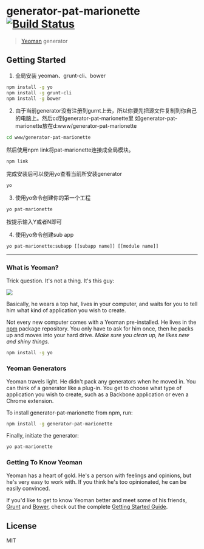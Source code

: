 # generator-pat-marionette [![Build Status](https://secure.travis-ci.org/laogong5i0/generator-pat-marionette.png?branch=master)](https://travis-ci.org/laogong5i0/generator-pat-marionette)

> [Yeoman](http://yeoman.io) generator


## Getting Started

1. 全局安装 yeoman、grunt-cli、bower

```bash
npm install -g yo
npm install -g grunt-cli
npm install -g bower
```
2. 由于当前generator没有注册到gurnt上去，所以你要先把源文件复制到你自己的电脑上。然后cd到generator-pat-marionette里
如generator-pat-marionette放在d:www/generator-pat-marionette

```bash
cd www/generator-pat-marionette
```
然后使用npm link将pat-marionette连接成全局模块。

```bash
npm link
```

完成安装后可以使用yo查看当前所安装generator

```bash
yo
```

3. 使用yo命令创建你的第一个工程

```bash
yo pat-marionette
```
按提示输入Y或者N即可

4. 使用yo命令创建sub app

```bash
yo pat-marionette:subapp [[subapp name]] [[module name]]
```


--------------------------------------------------------------------------------

### What is Yeoman?

Trick question. It's not a thing. It's this guy:

![](http://i.imgur.com/JHaAlBJ.png)

Basically, he wears a top hat, lives in your computer, and waits for you to tell him what kind of application you wish to create.

Not every new computer comes with a Yeoman pre-installed. He lives in the [npm](https://npmjs.org) package repository. You only have to ask for him once, then he packs up and moves into your hard drive. *Make sure you clean up, he likes new and shiny things.*

```bash
npm install -g yo
```

### Yeoman Generators

Yeoman travels light. He didn't pack any generators when he moved in. You can think of a generator like a plug-in. You get to choose what type of application you wish to create, such as a Backbone application or even a Chrome extension.

To install generator-pat-marionette from npm, run:

```bash
npm install -g generator-pat-marionette
```

Finally, initiate the generator:

```bash
yo pat-marionette
```

### Getting To Know Yeoman

Yeoman has a heart of gold. He's a person with feelings and opinions, but he's very easy to work with. If you think he's too opinionated, he can be easily convinced.

If you'd like to get to know Yeoman better and meet some of his friends, [Grunt](http://gruntjs.com) and [Bower](http://bower.io), check out the complete [Getting Started Guide](https://github.com/yeoman/yeoman/wiki/Getting-Started).


## License

MIT
